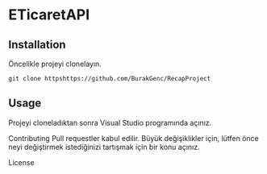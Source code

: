 # ETicaretAPI

## Installation
Öncelikle projeyi clonelayın.

`git clone httpshttps://github.com/BurakGenc/RecapProject`

## Usage
Projeyi cloneladıktan sonra Visual Studio programında açınız.



Contributing
Pull requestler kabul edilir. Büyük değişiklikler için, lütfen önce neyi değiştirmek istediğinizi tartışmak için bir konu açınız.

License
